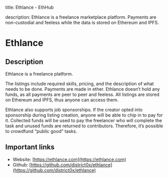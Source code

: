 title: Ethlance - EthHub

description: Ethlance is a freelance marketplace platform. Payments are non-custodial and feeless while the data is stored on Ethereum and IPFS.

# Ethlance

## Description

Ethlance is a freelance platform.

The listings include required skills, pricing, and the description of what needs to be done. Payments are made in ether. Ethlance doesn’t hold any funds, as all payments are peer to peer and feeless. All listings are stored on Ethereum and IPFS, thus anyone can access them.

Ethlance also supports job sponsorships. If the creator opted into sponsorship during listing creation, anyone will be able to chip in to pay for it. Collected funds will be used to pay the freelancer who will complete the task and unused funds are returned to contributors. Therefore, it’s possible to crowdfund “public good” tasks.

## Important links

* Website: [https://ethlance.com](https://ethlance.com)
* Github: [https://github.com/district0x/ethlance](https://github.com/district0x/ethlance)

